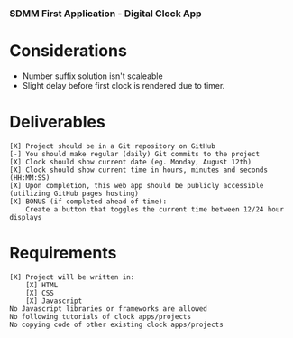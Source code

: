 ### SDMM First Application - Digital Clock App

# Considerations
* Number suffix solution isn't scaleable 
* Slight delay before first clock is rendered due to timer. 

# Deliverables
    [X] Project should be in a Git repository on GitHub
    [-] You should make regular (daily) Git commits to the project
    [X] Clock should show current date (eg. Monday, August 12th)
    [X] Clock should show current time in hours, minutes and seconds (HH:MM:SS)
    [X] Upon completion, this web app should be publicly accessible (utilizing GitHub pages hosting)
    [X] BONUS (if completed ahead of time):
        Create a button that toggles the current time between 12/24 hour displays

# Requirements
    [X] Project will be written in:
        [X] HTML
        [X] CSS
        [X] Javascript
    No Javascript libraries or frameworks are allowed
    No following tutorials of clock apps/projects
    No copying code of other existing clock apps/projects

